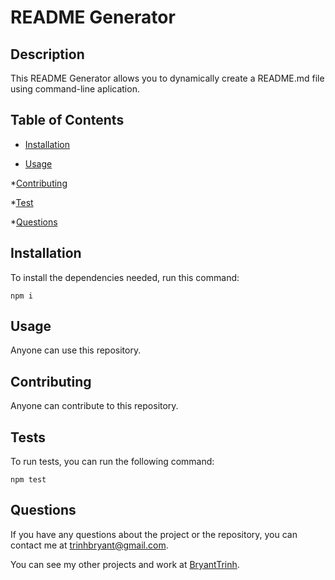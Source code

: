 # README Generator



## Description

This README Generator allows you to dynamically create a README.md file using command-line aplication.

## Table of Contents

* [Installation](#installation)

* [Usage](#usage)



*[Contributing](#contributing)

*[Test](#test)

*[Questions](#questions)

## Installation

To install the dependencies needed, run this command:

```
npm i
```

## Usage

Anyone can use this repository.



## Contributing

Anyone can contribute to this repository.

## Tests

To run tests, you can run the following command:

```
npm test
```

## Questions

If you have any questions about the project or the repository, you can contact me at trinhbryant@gmail.com.

You can see my other projects and work at [BryantTrinh](https://github.com/BryantTrinh/).